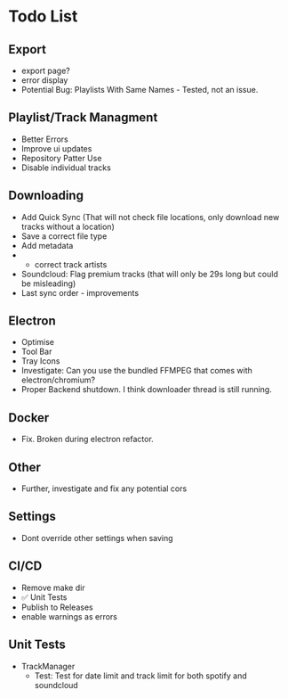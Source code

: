 # Todo List

## Export
- export page?
- error display
- Potential Bug: Playlists With Same Names - Tested, not an issue.

## Playlist/Track Managment
 - Better Errors
 - Improve ui updates
 - Repository Patter Use
 - Disable individual tracks


## Downloading
- Add Quick Sync (That will not check file locations, only download new tracks without a location)
- Save a correct file type
- Add metadata
- - correct track artists
- Soundcloud: Flag premium tracks (that will only be 29s long but could be misleading)
- Last sync order - improvements


## Electron
- Optimise
- Tool Bar
- Tray Icons
- Investigate: Can you use the bundled FFMPEG that comes with electron/chromium?
- Proper Backend shutdown. I think downloader thread is still running.

## Docker
- Fix. Broken during electron refactor.

## Other
- Further, investigate and fix any potential cors

## Settings
- Dont override other settings when saving

## CI/CD
- Remove make dir
- ✅ Unit Tests
- Publish to Releases
- enable warnings as errors

## Unit Tests
- TrackManager
  - Test: Test for date limit and track limit for both spotify and soundcloud